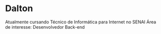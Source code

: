 # Dalton
Atualmente cursando Técnico de Informática para Internet no SENAI
Área de interesse: Desenvolvedor Back-end
